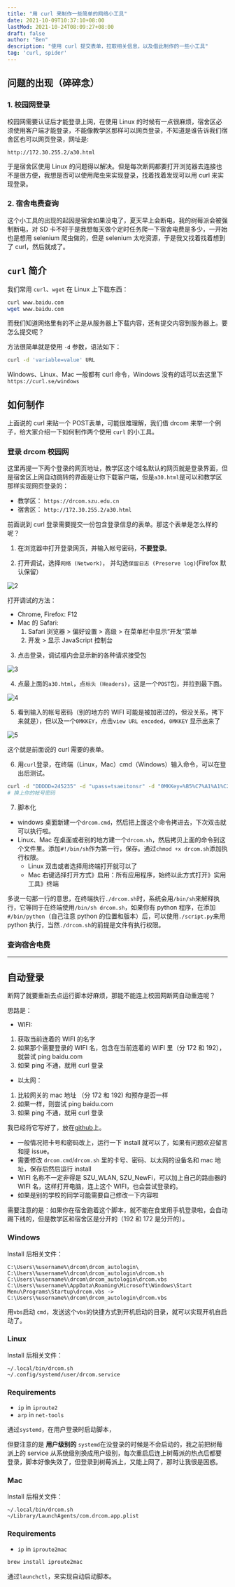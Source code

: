 ```yaml
---
title: "用 curl 来制作一些简单的网络小工具"
date: 2021-10-09T10:37:10+08:00
lastMod: 2021-10-24T08:09:27+08:00
draft: false
author: "Ben"
description: "使用 curl 提交表单，拉取相关信息，以及借此制作的一些小工具"
tag: 'curl, spider'
---
```



## 问题的出现（碎碎念）
### 1. 校园网登录
校园网需要认证后才能登录上网，在使用 Linux 的时候有一点很麻烦，宿舍区必须使用客户端才能登录，不能像教学区那样可以网页登录，不知道是谁告诉我们宿舍区也可以网页登录，网址是:

```
http://172.30.255.2/a30.html
```

于是宿舍区使用 Linux 的问题得以解决。但是每次断网都要打开浏览器去连接也不是很方便，我想是否可以使用爬虫来实现登录，找着找着发现可以用 curl 来实现登录。

### 2. 宿舍电费查询
这个小工具的出现的起因是宿舍如果没电了，夏天早上会断电，我的树莓派会被强制断电，对 SD 卡不好于是我想每天做个定时任务爬一下宿舍电费是多少，一开始也是想用 selenium 爬虫做的，但是 selenium 太吃资源，于是我又找着找着想到了 curl，然后就成了。

## `curl` 简介
我们常用 `curl`、`wget` 在 Linux 上下载东西：

```sh
curl www.baidu.com
wget www.baidu.com
```

而我们知道网络里有的不止是从服务器上下载内容，还有提交内容到服务器上。要怎么提交呢？

方法很简单就是使用 `-d` 参数，语法如下：

```sh
curl -d 'variable=value' URL
```

Windows、Linux、Mac 一般都有 curl 命令，Windows 没有的话可以去这里下 `https://curl.se/windows`

## 如何制作
上面说的 curl 来贴一个 POST表单，可能很难理解，我们借 drcom 来举一个例子，给大家介绍一下如何制作两个使用 `curl` 的小工具。
### 登录 drcom 校园网

这里再提一下两个登录的网页地址，教学区这个域名默认的网页就是登录界面，但是宿舍区上网自动跳转的界面是让你下载客户端，但是`a30.html`是可以和教学区那样实现网页登录的：

* 教学区： `https://drcom.szu.edu.cn`
* 宿舍区： `http://172.30.255.2/a30.html`

前面说到 curl 登录需要提交一份包含登录信息的表单。那这个表单是怎么样的呢？

1. 在浏览器中打开登录网页，并输入帐号密码，**不要登录**。

2. 打开调试，选择`网络 (Network)`， 并勾选`保留日志 (Preserve log)`(Firefox 默认保留）

![2](./figures/1.fn12_preserve_log.png)

打开调试的方法：

* Chrome, Firefox: F12
* Mac 的 Safari:
    1. Safari 浏览器 > 偏好设置 > 高级 > 在菜单栏中显示“开发”菜单
    2. 开发 > 显示 JavaScript 控制台

3. 点击登录，调试框内会显示新的各种请求接受包

![3](./figures/2.after_login.png)

4. 点最上面的`a30.html`，点`标头 (Headers)`，这是一个`POST`包，并拉到最下面。

![4](./figures/3.pull_to_end.png)

5. 看到输入的帐号密码（别的地方的 WIFI 可能是被加密过的，但没关系，拷下来就是），但以及一个`0MKKEY`，点击`view URL encoded`，`0MKKEY` 显示出来了

![5](./figures/4.click_view_url_encoded.png)

这个就是前面说的 curl 需要的表单。

6. 用`curl`登录，在终端（Linux，Mac）cmd（Windows）输入命令，可以在登出后测试。

```sh
curl -d "DDDDD=245235" -d "upass=tsaeitonsr" -d "0MKKey=%B5%C7%A1%A1%C2%BC" http://172.30.255.2/a30.html
# 换上你的帐号密码
```

7. 脚本化
* windows 桌面新建一个`drcom.cmd`，然后把上面这个命令拷进去，下次双击就可以执行啦。
* Linux、Mac 在桌面或者别的地方建一个`drcom.sh`，然后拷贝上面的命令到这个文件里。添加`#!/bin/sh`作为第一行，保存。通过`chmod +x drcom.sh`添加执行权限。
    + Linux 双击或者选择用终端打开就可以了
    + Mac 右键选择打开方式》启用：所有应用程序，始终以此方式打开》实用工具》终端

多说一句那一行的意思，在终端执行`./drcom.sh`时，系统会用`/bin/sh`来解释执行，它等同于在终端使用`/bin/sh drcom.sh`，如果你有 python 程序，在添加`#/bin/python`（自己注意 python 的位置和版本）后，可以使用`./script.py`来用 python 执行，当然`./drcom.sh`的前提是文件有执行权限。

### 查询宿舍电费





---

## 自动登录
断网了就要重新去点运行脚本好麻烦，那能不能连上校园网断网自动重连呢？

思路是：
* WIFI:
1. 获取当前连着的 WIFI 的名字
2. 如果那个需要登录的 WIFI 名，包含在当前连着的 WIFI 里（分 172 和 192），就尝试 ping baidu.com
3. 如果 ping 不通，就用 curl 登录

* 以太网：
1. 比较网关的 mac 地址 （分 172 和 192) 和预存是否一样
2. 如果一样，则尝试 ping baidu.com
3. 如果 ping 不通，就用 curl 登录

我已经将它写好了，放在[github](https://github.com/BenSYZ/tools-in-szu)上。
* 一般情况把卡号和密码改上，运行一下 install 就可以了，如果有问题欢迎留言和提 issue。
* 需要修改 `drcom.cmd`/`drcom.sh` 里的卡号、密码、以太网的设备名和 mac 地址，保存后然后运行 install
* WIFI 名称不一定非得是 SZU_WLAN, SZU_NewFi，可以加上自己的路由器的 WIFI 名，这样打开电脑，连上这个 WIFI，也会尝试登录的。
* 如果是别的学校的同学可能需要自己修改一下内容啦

需要注意的是：如果你在宿舍跑着这个脚本，就不能在食堂用手机登录啦，会自动踢下线的，但是教学区和宿舍区是分开的（192 和 172 是分开的）。

### Windows
Install 后相关文件：

```
C:\Users\%username%\drcom\drcom_autologin\
C:\Users\%username%\drcom\drcom_autologin\drcom.sh
C:\Users\%username%\drcom\drcom_autologin\drcom.vbs
C:\Users\%username%\AppData\Roaming\Microsoft\Windows\Start Menu\Programs\Startup\drcom.vbs -> C:\Users\%username%\drcom\drcom_autologin\drcom.vbs
```

用`vbs`启动 `cmd`，发送这个`vbs`的快捷方式到开机启动的目录，就可以实现开机自启动了。

### Linux
Install 后相关文件：

```
~/.local/bin/drcom.sh
~/.config/systemd/user/drcom.service
```

### Requirements
* `ip` in `iproute2`
* `arp` in `net-tools`

通过`systemd`，在用户登录时启动脚本，

但要注意的是 **用户级别的** `systemd`在没登录的时候是不会启动的，我之前把树莓派上的 service 从系统级别换成用户级别，每次重启后连上树莓派的热点后都要登录，脚本好像失效了，但登录到树莓派上，又能上网了，那时让我很是困惑。

### Mac
Install 后相关文件：

```
~/.local/bin/drcom.sh
~/Library/LaunchAgents/com.drcom.app.plist
```

### Requirements
* `ip` in `iproute2mac`

```sh
brew install iproute2mac
```

通过`launchctl`，来实现自动启动脚本。
